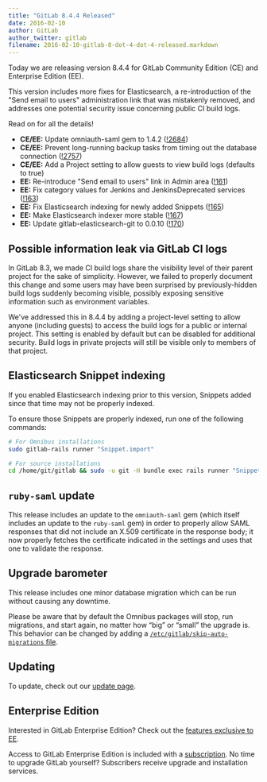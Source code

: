 ```yaml
---
title: "GitLab 8.4.4 Released"
date: 2016-02-10
author: GitLab
author_twitter: gitlab
filename: 2016-02-10-gitlab-8-dot-4-dot-4-released.markdown
---
```


Today we are releasing version 8.4.4 for GitLab Community Edition (CE) and
Enterprise Edition (EE).

This version includes more fixes for Elasticsearch, a re-introduction of the
"Send email to users" administration link that was mistakenly removed, and
addresses one potential security issue concerning public CI build logs.

Read on for all the details!

<!-- more -->

- **CE/EE:** Update omniauth-saml gem to 1.4.2 ([!2684])
- **CE/EE:** Prevent long-running backup tasks from timing out the database
  connection ([!2757])
- **CE/EE:** Add a Project setting to allow guests to view build logs (defaults
  to true)
- **EE:** Re-introduce "Send email to users" link in Admin area ([!161])
- **EE:** Fix category values for Jenkins and JenkinsDeprecated services ([!163])
- **EE:** Fix Elasticsearch indexing for newly added Snippets ([!165])
- **EE:** Make Elasticsearch indexer more stable ([!167])
- **EE:** Update gitlab-elasticsearch-git to 0.0.10 ([!170])

[!161]: https://gitlab.com/gitlab-org/gitlab-ee/merge_requests/161
[!163]: https://gitlab.com/gitlab-org/gitlab-ee/merge_requests/163
[!165]: https://gitlab.com/gitlab-org/gitlab-ee/merge_requests/165
[!167]: https://gitlab.com/gitlab-org/gitlab-ee/merge_requests/167
[!170]: https://gitlab.com/gitlab-org/gitlab-ee/merge_requests/170
[!2684]: https://gitlab.com/gitlab-org/gitlab-ce/merge_requests/2684
[!2757]: https://gitlab.com/gitlab-org/gitlab-ce/merge_requests/2757
[!2761]: https://gitlab.com/gitlab-org/gitlab-ce/merge_requests/2761

## Possible information leak via GitLab CI logs

In GitLab 8.3, we made CI build logs share the visibility level of their parent
project for the sake of simplicity. However, we failed to properly document this
change and some users may have been surprised by previously-hidden build logs
suddenly becoming visible, possibly exposing sensitive information such as
environment variables.

We've addressed this in 8.4.4 by adding a project-level setting to allow anyone
(including guests) to access the build logs for a public or internal project.
This setting is enabled by default but can be disabled for additional security.
Build logs in private projects will still be visible only to members of that
project.

## Elasticsearch Snippet indexing

If you enabled Elasticsearch indexing prior to this version, Snippets added
since that time may not be properly indexed.

To ensure those Snippets are properly indexed, run one of the following commands:

```sh
# For Omnibus installations
sudo gitlab-rails runner "Snippet.import"

# For source installations
cd /home/git/gitlab && sudo -u git -H bundle exec rails runner "Snippet.import"
```

## `ruby-saml` update

This release includes an update to the `omniauth-saml` gem (which itself
includes an update to the `ruby-saml` gem) in order to properly allow SAML
responses that did not include an X.509 certificate in the response body; it now
properly fetches the certificate indicated in the settings and uses that one to
validate the response.

## Upgrade barometer

This release includes one minor database migration which can be run without
causing any downtime.

Please be aware that by default the Omnibus packages will stop, run migrations,
and start again, no matter how “big” or “small” the upgrade is. This behavior
can be changed by adding a [`/etc/gitlab/skip-auto-migrations`
file](http://doc.gitlab.com/omnibus/update/README.html).

## Updating

To update, check out our [update page](https://about.gitlab.com/update).

## Enterprise Edition

Interested in GitLab Enterprise Edition? Check out the [features exclusive to
EE](http://about.gitlab.com/features/#enterprise).

Access to GitLab Enterprise Edition is included with a [subscription](http://www.gitlab.com/subscription/).
No time to upgrade GitLab yourself? Subscribers receive upgrade and installation
services.
